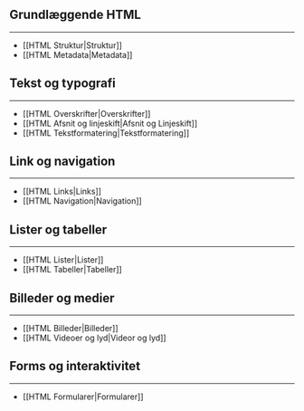 ## Grundlæggende HTML
---
- [[HTML Struktur|Struktur]]
- [[HTML Metadata|Metadata]]
## Tekst og typografi
---
- [[HTML Overskrifter|Overskrifter]]
- [[HTML Afsnit og linjeskift|Afsnit og Linjeskift]]
- [[HTML Tekstformatering|Tekstformatering]]
## Link og navigation
---
- [[HTML Links|Links]]
- [[HTML Navigation|Navigation]]
## Lister og tabeller
---
- [[HTML Lister|Lister]]
- [[HTML Tabeller|Tabeller]]
## Billeder og medier
---
- [[HTML Billeder|Billeder]]
- [[HTML Videoer og lyd|Videor og lyd]]
## Forms og interaktivitet
---
- [[HTML Formularer|Formularer]]